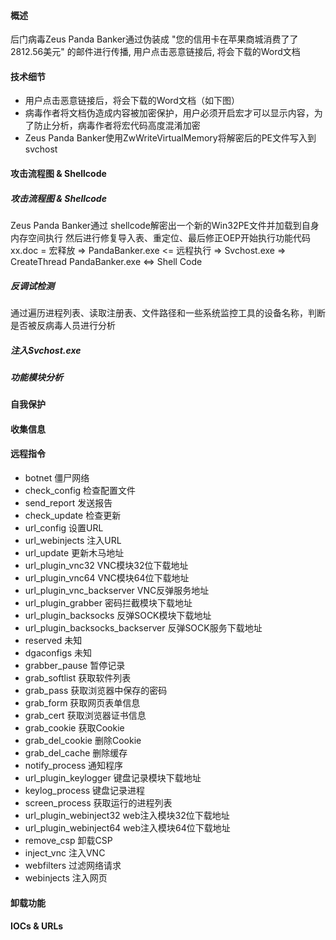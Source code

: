 #### 概述
后门病毒Zeus Panda Banker通过伪装成 "您的信用卡在苹果商城消费了了2812.56美元" 的邮件进行传播, 用户点击恶意链接后, 将会下载的Word文档

#### 技术细节
- 用户点击恶意链接后，将会下载的Word文档（如下图）
- 病毒作者将文档伪造成内容被加密保护，用户必须开启宏才可以显示内容，为了防止分析，病毒作者将宏代码高度混淆加密
- Zeus Panda Banker使用ZwWriteVirtualMemory将解密后的PE文件写入到svchost

#### 攻击流程图 & Shellcode
##### 攻击流程图 & Shellcode
Zeus Panda Banker通过 shellcode解密出一个新的Win32PE文件并加载到自身内存空间执行
然后进行修复导入表、重定位、最后修正OEP开始执行功能代码
xx.doc = 宏释放 => PandaBanker.exe <= 远程执行 => Svchost.exe => CreateThread
                  PandaBanker.exe <=> Shell Code



##### 反调试检测
通过遍历进程列表、读取注册表、文件路径和一些系统监控工具的设备名称，判断是否被反病毒人员进行分析
##### 注入Svchost.exe
##### 功能模块分析

#### 自我保护
#### 收集信息
#### 远程指令
- botnet 僵尸网络 
- check_config 检查配置文件 
- send_report 发送报告 
- check_update 检查更新 
- url_config 设置URL 
- url_webinjects 注入URL 
- url_update 更新木马地址 
- url_plugin_vnc32 VNC模块32位下载地址 
- url_plugin_vnc64 VNC模块64位下载地址 
- url_plugin_vnc_backserver VNC反弹服务地址 
- url_plugin_grabber 密码拦截模块下载地址 
- url_plugin_backsocks 反弹SOCK模块下载地址 
- url_plugin_backsocks_backserver 反弹SOCK服务下载地址 
- reserved 未知 
- dgaconfigs 未知 
- grabber_pause 暂停记录 
- grab_softlist 获取软件列表
- grab_pass 获取浏览器中保存的密码
- grab_form 获取网页表单信息
- grab_cert 获取浏览器证书信息
- grab_cookie 获取Cookie
- grab_del_cookie 删除Cookie
- grab_del_cache 删除缓存
- notify_process 通知程序
- url_plugin_keylogger 键盘记录模块下载地址
- keylog_process 键盘记录进程
- screen_process 获取运行的进程列表
- url_plugin_webinject32 web注入模块32位下载地址
- url_plugin_webinject64 web注入模块64位下载地址
- remove_csp 卸载CSP
- inject_vnc 注入VNC
- webfilters 过滤网络请求
- webinjects 注入网页

#### 卸载功能
#### IOCs & URLs

